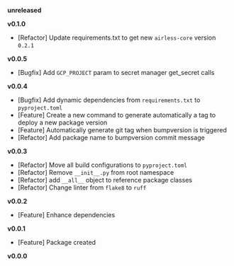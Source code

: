 
**unreleased**

**v0.1.0**
- [Refactor] Update requirements.txt to get new `airless-core` version `0.2.1`

**v0.0.5**
- [Bugfix] Add `GCP_PROJECT` param to secret manager get_secret calls

**v0.0.4**
- [Bugfix] Add dynamic dependencies from `requirements.txt` to `pyproject.toml`
- [Feature] Create a new command to generate automatically a tag to deploy a new package version
- [Feature] Automatically generate git tag when bumpversion is triggered
- [Refactor] Add package name to bumpversion commit message

**v0.0.3**
- [Refactor] Move all build configurations to `pyproject.toml`
- [Refactor] Remove `__init__.py` from root namespace
- [Refactor] add `__all__` object to reference package classes
- [Refactor] Change linter from `flake8` to `ruff`

**v0.0.2**
- [Feature] Enhance dependencies

**v0.0.1**
- [Feature] Package created

**v0.0.0**